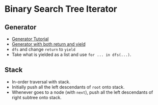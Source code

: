# Binary Search Tree Iterator

## Generator

* [Generator Tutorial](https://wiki.python.org/moin/Generators)
* [Generator with both return and yield](http://stackoverflow.com/a/26595922/3663161)
* `dfs` and change `return` to `yield`
* Take what is yielded as a list and use `for ... in dfs(...)`.

## Stack

* In-order traversal with stack.
* Initially push all the left descendants of `root` onto stack.
* Whenever goes to a node (with `next`), push all the left
  descendants of right subtree onto stack.
 